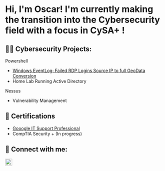 <h1>Hi, I'm Oscar! 
I'm currently making the transition into the Cybersecurity field with a focus in CySA+ !
<h2>👨‍💻 Cybersecurity Projects:</h2>

Powershell
- [Windows EventLog: Failed RDP Logins Source IP to full GeoData Conversion](https://github.com/Fennekoshi/Windows-EventLog-Failed-RDP-Logins-Source-IP-to-full-GeoData-Conversion)
- Home Lab Running Active Directory

Nessus
- Vulnerability Management

<h2>📄 Certifications </h2>

- [Gooogle IT Support Professional](https://www.coursera.org/account/accomplishments/specialization/certificate/URPDEHQBY82B)
- CompTIA Security + (In progress)

<h2> 🤳 Connect with me:</h2>

[<img align="left" alt="JoshMadakor | LinkedIn" width="22px" src="https://cdn.jsdelivr.net/npm/simple-icons@v3/icons/linkedin.svg" />][linkedin]

[linkedin]: https://www.linkedin.com/in/oscar-rodriguez-41872587/

<!--
**joshmadakor1/joshmadakor1** is a ✨ _special_ ✨ repository because its `README.md` (this file) appears on your GitHub profile.

Here are some ideas to get you started:

- 🔭 I’m currently working on ...
- 🌱 I’m currently learning ...
- 👯 I’m looking to collaborate on ...
- 🤔 I’m looking for help with ...
- 💬 Ask me about ...
- 📫 How to reach me: ...
- 😄 Pronouns: ...
- ⚡ Fun fact: ...
-->
